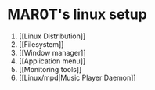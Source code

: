 # MAR0T's linux setup

1. [[Linux Distribution]] 
2. [[Filesystem]]
3. [[Window manager]]
4. [[Application menu]]
5. [[Monitoring tools]]
6. [[Linux/mpd|Music Player Daemon]]